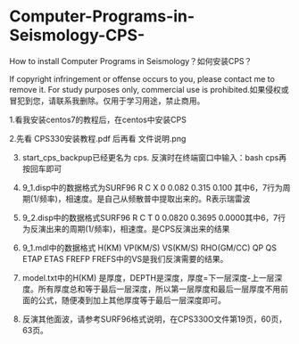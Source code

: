 # Computer-Programs-in-Seismology-CPS-
How to install Computer Programs in Seismology？如何安装CPS？

If copyright infringement or offense occurs to you, please contact me to remove it. For study purposes only, commercial use is prohibited.如果侵权或冒犯到您，请联系我删除。仅用于学习用途，禁止商用。

1.看我安装centos7的教程后，在centos中安装CPS

2.先看 CPS330安装教程.pdf 后再看 文件说明.png

3. start_cps_backpup已经更名为 cps. 反演时在终端窗口中输入：bash cps再按回车即可

4. 9_1.disp中的数据格式为SURF96 R C X 0 0.082 0.315 0.100 其中6，7行为周期(1/频率)，相速度。是自己从频散普中提取出来的。R表示瑞雷波

5. 9_2.disp中的数据格式SURF96 R C T 0 0.0820 0.3695 0.0000其中6，7行为反演出来的周期(1/频率)，相速度。是CPS反演出来的结果

6. 9_1.mdl中的数据格式 H(KM) VP(KM/S) VS(KM/S) RHO(GM/CC) QP QS ETAP ETAS FREFP FREFS中的VS是我们反演需要的结果。

7. model.txt中的H(KM) 是厚度，DEPTH是深度，厚度=下一层深度-上一层深度。所有厚度总和等于最后一层深度，所以第一层厚度和最后一层厚度不用前面的公式，随便凑到加上其他厚度等于最后一层深度即可。

8. 反演其他面波，请参考SURF96格式说明，在CPS330O文件第19页，60页，63页。
